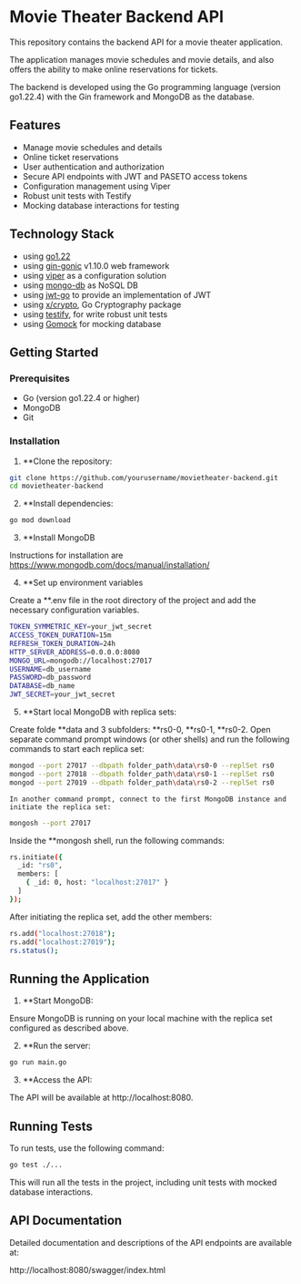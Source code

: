 # Movie Theater Backend API

This repository contains the backend API for a movie theater application. 

The application manages movie schedules and movie details, and also offers the ability to make online reservations for tickets. 

The backend is developed using the Go programming language (version go1.22.4) with the Gin framework and MongoDB as the database.

## Features

- Manage movie schedules and details
- Online ticket reservations
- User authentication and authorization
- Secure API endpoints with JWT and PASETO access tokens
- Configuration management using Viper
- Robust unit tests with Testify
- Mocking database interactions for testing

## Technology Stack

* using [go1.22](https://tip.golang.org/doc/go1.22)
* using [gin-gonic](https://github.com/gin-gonic/gin#gin-web-framework) v1.10.0 web framework
* using [viper](https://github.com/spf13/viper) as a configuration solution
* using [mongo-db](https://www.mongodb.com/) as NoSQL DB
* using [jwt-go](github.com/dgrijalva/jwt-go) to provide an implementation of JWT
* using [x/crypto](golang.org/x/crypto), Go Cryptography package 
* using [testify](https://github.com/stretchr/testify), for write robust unit tests 
* using [Gomock](https://github.com/golang/mock) for mocking database


## Getting Started

### Prerequisites
-	Go (version go1.22.4 or higher)
-	MongoDB
-	Git

### Installation

1.	**Clone the repository:

```sh
git clone https://github.com/yourusername/movietheater-backend.git
cd movietheater-backend
```

2. **Install dependencies:

```sh
go mod download
```

3. **Install MongoDB
   
Instructions for installation are https://www.mongodb.com/docs/manual/installation/

4. **Set up environment variables

Create a **.env file in the root directory of the project and add the necessary configuration variables.

```sh
TOKEN_SYMMETRIC_KEY=your_jwt_secret
ACCESS_TOKEN_DURATION=15m
REFRESH_TOKEN_DURATION=24h
HTTP_SERVER_ADDRESS=0.0.0.0:8080
MONGO_URL=mongodb://localhost:27017
USERNAME=db_username
PASSWORD=db_password
DATABASE=db_name
JWT_SECRET=your_jwt_secret
```
5. **Start local MongoDB with replica sets:

Create folde **data and 3 subfolders: **rs0-0, **rs0-1, **rs0-2.
Open separate command prompt windows (or other shells) and run the following commands to start each replica set:

```sh
mongod --port 27017 --dbpath folder_path\data\rs0-0 --replSet rs0
mongod --port 27018 --dbpath folder_path\data\rs0-1 --replSet rs0
mongod --port 27019 --dbpath folder_path\data\rs0-2 --replSet rs0
```
    In another command prompt, connect to the first MongoDB instance and initiate the replica set:

```sh
mongosh --port 27017
```

Inside the **mongosh shell, run the following commands:

```sh
rs.initiate({
  _id: "rs0",
  members: [
    { _id: 0, host: "localhost:27017" }
  ]
});
```

After initiating the replica set, add the other members:

```sh
rs.add("localhost:27018");
rs.add("localhost:27019");
rs.status();
```

## Running the Application

1. **Start MongoDB:

Ensure MongoDB is running on your local machine with the replica set configured as described above.

2. **Run the server:

```sh
go run main.go
```

3. **Access the API:

The API will be available at http://localhost:8080.

## Running Tests

To run tests, use the following command:

```sh
go test ./...
```

This will run all the tests in the project, including unit tests with mocked database interactions.

## API Documentation

Detailed documentation and descriptions of the API endpoints are available at:

http://localhost:8080/swagger/index.html
